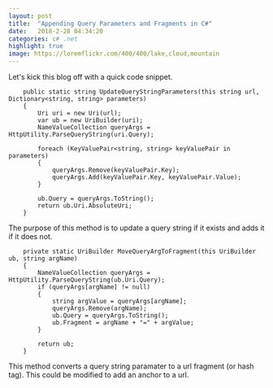 ```yaml
---
layout: post
title:  "Appending Query Parameters and Fragments in C#"
date:   2018-2-28 04:34:20
categories: c# .net
highlight: true
image: https://loremflickr.com/400/400/lake,cloud,mountain
---
```

Let's kick this blog off with a quick code snippet.

        public static string UpdateQueryStringParameters(this string url, Dictionary<string, string> parameters)
        {
            Uri uri = new Uri(url);
            var ub = new UriBuilder(uri);
            NameValueCollection queryArgs = HttpUtility.ParseQueryString(uri.Query);
            
            foreach (KeyValuePair<string, string> keyValuePair in parameters)
            {
                queryArgs.Remove(keyValuePair.Key);
                queryArgs.Add(keyValuePair.Key, keyValuePair.Value);
            }

            ub.Query = queryArgs.ToString();
            return ub.Uri.AbsoluteUri;
        }

The purpose of this method is to update a query string if it exists and adds it if it does not.

        private static UriBuilder MoveQueryArgToFragment(this UriBuilder ub, string argName)
        {
            NameValueCollection queryArgs = HttpUtility.ParseQueryString(ub.Uri.Query);
            if (queryArgs[argName] != null)
            {
                string argValue = queryArgs[argName];
                queryArgs.Remove(argName);
                ub.Query = queryArgs.ToString();
                ub.Fragment = argName + "=" + argValue;
            }
            
            return ub;
        }

This method converts a query string paramater to a url fragment (or hash tag). This could be modified to add an anchor to a url.
